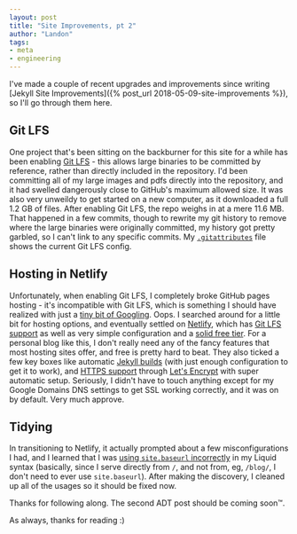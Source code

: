 ```yaml
---
layout: post
title: "Site Improvements, pt 2"
author: "Landon"
tags:
- meta
- engineering
---
```


I've made a couple of recent upgrades and improvements since writing [Jekyll Site Improvements]({% post_url 2018-05-09-site-improvements %}), so I'll go through them here.

## Git LFS
One project that's been sitting on the backburner for this site for a while has been enabling [Git LFS](https://git-lfs.github.com/) - this allows large binaries to be committed by reference, rather than directly included in the repository. I'd been committing all of my large images and pdfs directly into the repository, and it had swelled dangerously close to GitHub's maximum allowed size. It was also very unweildy to get started on a new computer, as it downloaded a full 1.2 GB of files. After enabling Git LFS, the repo weighs in at a mere 11.6 MB. That happened in a few commits, though to rewrite my git history to remove where the large binaries were originally committed, my history got pretty garbled, so I can't link to any specific commits. My [`.gitattributes`](https://github.com/lycarter/blog/blob/master/.gitattributes) file shows the current Git LFS config.

## Hosting in Netlify
Unfortunately, when enabling Git LFS, I completely broke GitHub pages hosting - it's incompatible with Git LFS, which is something I should have realized with just a [tiny bit of Googling](https://github.com/git-lfs/git-lfs/issues/1342). Oops. I searched around for a little bit for hosting options, and eventually settled on [Netlify](https://www.netlify.com/), which has [Git LFS support](https://www.netlify.com/docs/large-media/) as well as very simple configuration and a [solid free tier](https://www.netlify.com/pricing/). For a personal blog like this, I don't really need any of the fancy features that most hosting sites offer, and free is pretty hard to beat. They also ticked a few key boxes like automatic [Jekyll builds](https://www.netlify.com/blog/2015/10/28/a-step-by-step-guide-jekyll-3.0-on-netlify/) (with just enough configuration to get it to work), and [HTTPS support](https://www.netlify.com/docs/ssl/) through [Let's Encrypt](https://letsencrypt.org/) with super automatic setup. Seriously, I didn't have to touch anything except for my Google Domains DNS settings to get SSL working correctly, and it was on by default. Very much approve.

## Tidying
In transitioning to Netlify, it actually prompted about a few misconfigurations I had, and I learned that I was [using `site.baseurl` incorrectly](https://byparker.com/blog/2014/clearing-up-confusion-around-baseurl/) in my Liquid syntax (basically, since I serve directly from `/`, and not from, eg, `/blog/`, I don't need to ever use `site.baseurl`). After making the discovery, I cleaned up all of the usages so it should be fixed now.

Thanks for following along. The second ADT post should be coming soon™.

As always, thanks for reading :)